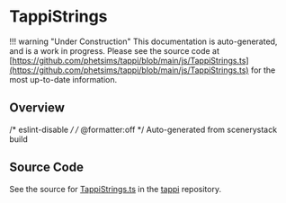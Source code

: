 # TappiStrings

!!! warning "Under Construction"
    This documentation is auto-generated, and is a work in progress. Please see the source code at
    [https://github.com/phetsims/tappi/blob/main/js/TappiStrings.ts](https://github.com/phetsims/tappi/blob/main/js/TappiStrings.ts) for the most up-to-date information.

## Overview

/* eslint-disable */
/* @formatter:off */
Auto-generated from scenerystack build



## Source Code

See the source for [TappiStrings.ts](https://github.com/phetsims/tappi/blob/main/js/TappiStrings.ts) in the [tappi](https://github.com/phetsims/tappi) repository.
